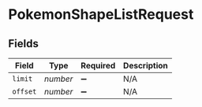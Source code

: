 # PokemonShapeListRequest


## Fields

| Field              | Type               | Required           | Description        |
| ------------------ | ------------------ | ------------------ | ------------------ |
| `limit`            | *number*           | :heavy_minus_sign: | N/A                |
| `offset`           | *number*           | :heavy_minus_sign: | N/A                |